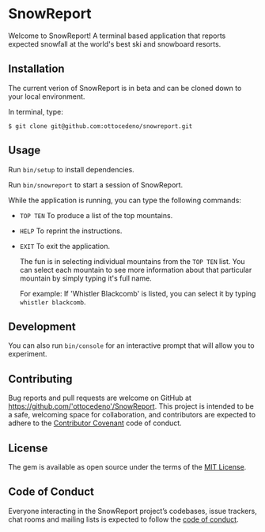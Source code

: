 # SnowReport

Welcome to SnowReport! A terminal based application that reports expected snowfall at the world's best ski and snowboard resorts.

## Installation

The current verion of SnowReport is in beta and can be cloned down to your local environment.

In terminal, type:

    $ git clone git@github.com:ottocedeno/snowreport.git

## Usage

Run `bin/setup` to install dependencies.

Run `bin/snowreport` to start a session of SnowReport.

While the application is running, you can type the following commands:

- `TOP TEN` To produce a list of the top mountains.
- `HELP` To reprint the instructions.
- `EXIT` To exit the application.

  The fun is in selecting individual mountains from the `TOP TEN` list.  You can select each mountain to see more information about that particular mountain by simply typing it's full name.

  For example:  If 'Whistler Blackcomb' is listed, you can select it by typing `whistler blackcomb`.

## Development

You can also run `bin/console` for an interactive prompt that will allow you to experiment.

## Contributing

Bug reports and pull requests are welcome on GitHub at https://github.com/'ottocedeno'/SnowReport. This project is intended to be a safe, welcoming space for collaboration, and contributors are expected to adhere to the [Contributor Covenant](http://contributor-covenant.org) code of conduct.

## License

The gem is available as open source under the terms of the [MIT License](https://opensource.org/licenses/MIT).

## Code of Conduct

Everyone interacting in the SnowReport project’s codebases, issue trackers, chat rooms and mailing lists is expected to follow the [code of conduct](https://github.com/'ottocedeno'/SnowReport/blob/master/CODE_OF_CONDUCT.md).
